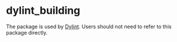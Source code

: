 # dylint_building

The package is used by [Dylint](https://github.com/trailofbits/dylint). Users should not need to refer to this package directly.

